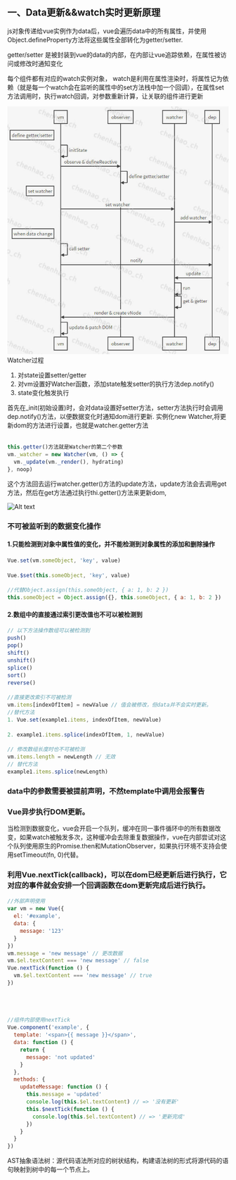
## 一、Data更新&&watch实时更新原理
js对象传递给vue实例作为data后，vue会遍历data中的所有属性，并使用Object.defineProperty方法将这些属性全部转化为getter/setter.

getter/setter 是被封装到vue的data的内部，在内部让vue追踪依赖，在属性被访问或修改时通知变化

每个组件都有对应的watch实例对象， watch是利用在属性渲染时，将属性记为依赖（就是每一个watch会在监听的属性中的set方法栈中加一个回调），在属性set方法调用时，执行watch回调，对参数重新计算，让关联的组件进行更新

![Alt text](./photos/watcher.jpeg)
Watcher过程
1. 对state设置setter/getter
2. 对vm设置好Watcher函数，添加state触发setter的执行方法dep.notify()
3. state变化触发执行

首先在_init(初始设置)时，会对data设置好setter方法，setter方法执行时会调用dep.notify()方法，以便数据变化时通知dom进行更新.
实例化new Watcher,将更新dom的方法进行设置，也就是watcher.getter方法
```javascript

this.getter()方法就是Watcher的第二个参数
vm._watcher = new Watcher(vm, () => {
  vm._update(vm._render(), hydrating)
}, noop)

```

这个方法回去运行watcher.getter()方法的update方法，update方法会去调用get方法，然后在get方法通过执行thi.getter()方法来更新dom,

![Alt text](http://cn.vuejs.org/images/data.png)

### 不可被监听到的数据变化操作

#### 1.只能检测到对象中属性值的变化，并不能检测到对象属性的添加和删除操作

```javascript
Vue.set(vm.someObject, 'key', value)

Vue.$set(this.someObject, 'key', value)

//代替Object.assign(this.someObject, { a: 1, b: 2 })
this.someObject = Object.assign({}, this.someObject, { a: 1, b: 2 })

```

#### 2.数组中的直接通过索引更改值也不可以被检测到


```javascript
// 以下方法操作数组可以被检测到
push()
pop()
shift()
unshift()
splice()
sort()
reverse()

//直接更改索引不可被检测
vm.items[indexOfItem] = newValue // 值会被修改，但data并不会实时更新。
//替代方法
1. Vue.set(example1.items, indexOfItem, newValue)

2. example1.items.splice(indexOfItem, 1, newValue)

// 修改数组长度时也不可被检测
vm.items.length = newLength // 无效
// 替代方法
example1.items.splice(newLength)

```

### data中的参数需要被提前声明，不然template中调用会报警告

### Vue异步执行DOM更新。
当检测到数据变化，vue会开启一个队列，缓冲在同一事件循环中的所有数据改变，如果watch被触发多次，这种缓冲会去除重复数据操作，vue在内部尝试对这个队列使用原生的Promise.then和MutationObserver，如果执行环境不支持会使用setTimeout(fn, 0)代替。

### 利用Vue.nextTick(callback)，可以在dom已经更新后进行执行，它对应的事件就会安排一个回调函数在dom更新完成后进行执行。

```javascript
//外部声明使用
var vm = new Vue({
  el: '#example',
  data: {
    message: '123'
  }
})
vm.message = 'new message' // 更改数据
vm.$el.textContent === 'new message' // false
Vue.nextTick(function () {
  vm.$el.textContent === 'new message' // true
})




//组件内部使用nextTick
Vue.component('example', {
  template: '<span>{{ message }}</span>',
  data: function () {
    return {
      message: 'not updated'
    }
  },
  methods: {
    updateMessage: function () {
      this.message = 'updated'
      console.log(this.$el.textContent) // => '没有更新'
      this.$nextTick(function () {
        console.log(this.$el.textContent) // => '更新完成'
      })
    }
  }
})

```


AST抽象语法树：源代码语法所对应的树状结构，构建语法树的形式将源代码的语句映射到树中的每一个节点上。
